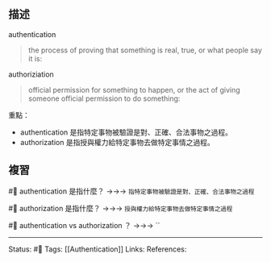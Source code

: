 ## 描述


authentication
> the process of proving that something is real, true, or what people say it is:


authoriziation
> official permission for something to happen, or the act of giving someone official permission to do something:


重點：
- authentication 是指特定事物被驗證是對、正確、合法事物之過程。
- authorization 是指授與權力給特定事物去做特定事情之過程。



## 複習
#🧠 authentication 是指什麼？ ->->-> `指特定事物被驗證是對、正確、合法事物之過程`
<!--SR:!2023-06-07,92,248-->

#🧠 authorization 是指什麼？ ->->-> `授與權力給特定事物去做特定事情之過程`
<!--SR:!2023-06-01,85,230-->

#🧠 authentication vs authorization ？ ->->-> ``
<!--SR:!2023-10-06,166,250-->



---
Status: #🌱 
Tags:
[[Authentication]]
Links:
References: